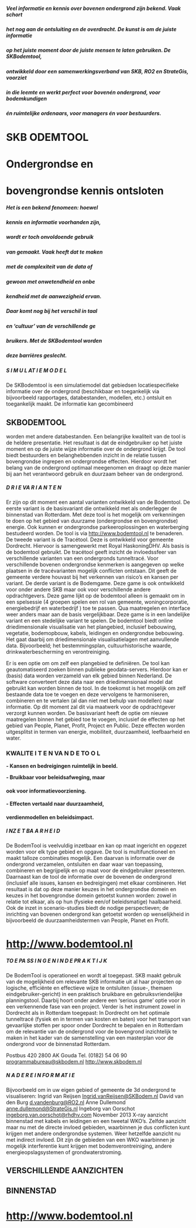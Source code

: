 ##### Veel informatie en kennis over bovenen ondergrond zijn bekend. Vaak schort 

##### het nog aan de ontsluiting en de overdracht. De kunst is om de juiste informatie 

##### op het juiste moment door de juiste mensen te laten gebruiken. De SKBodemtool, 

##### ontwikkeld door een samenwerkingsverband van SKB, RO2 en StrateGis, voorziet 

##### in die leemte en werkt perfect voor bovenén ondergrond, voor bodemkundigen 

##### én ruimtelijke ordenaars, voor managers én voor bestuurders. 

# SKB ODEMTOOL 

# Ondergrondse en 

# bovengrondse kennis ontsloten 


##### Het is een bekend fenomeen: hoewel 

##### kennis en informatie voorhanden zijn, 

##### wordt er toch onvoldoende gebruik 

##### van gemaakt. Vaak heeft dat te maken 

##### met de complexiteit van de data of 

##### gewoon met onwetendheid en onbe

##### kendheid met de aanwezigheid ervan. 

##### Daar komt nog bij het verschil in taal 

##### en ‘cultuur’ van de verschillende ge

##### bruikers. Met de SKBodemtool worden 

##### deze barrières geslecht. 

##### S I M U L AT I E M O D E L 

De SKBodemtool is een simulatiemodel dat gebiedsen locatiespecifieke informatie over de ondergrond (beschikbaar en toegankelijk via bijvoorbeeld rapportages, databestanden, modellen, etc.) ontsluit en toegankelijk maakt. De informatie kan gecombineerd 

## SKBODEMTOOL 

 worden met andere databestanden. Een belangrijke kwaliteit van de tool is de heldere presentatie. Het resultaat is dat de eindgebruiker op het juiste moment en op de juiste wijze informatie over de ondergrond krijgt. De tool biedt bestuurders en belanghebbenden inzicht in de relatie tussen bovengrondse ingrepen en ondergrondse effecten. Hierdoor wordt het belang van de ondergrond optimaal meegenomen en draagt op deze manier bij aan het verantwoord gebruik en duurzaam beheer van de ondergrond. 

##### D R I E VA R I A N T E N 

 Er zijn op dit moment een aantal varianten ontwikkeld van de Bodemtool. De eerste variant is de basisvariant die ontwikkeld met als onderlegger de binnenstad van Rotterdam. Met deze tool is het mogelijk om verkenningen te doen op het gebied van duurzame (ondergrondse en bovengrondse) energie. Ook kunnen er ondergrondse parkeeroplossingen en waterberging bestudeerd worden. De tool is via http://www.bodemtool.nl te benaderen. De tweede variant is de Tracétool. Deze is ontwikkeld voor gemeente Dordrecht. Hiervoor is samengewerkt met Royal HaskoningDHV. Als basis is de bodemtool gebruikt. De tracétool geeft inzicht de invloedssfeer van verschillende varianten van een ondergronds tunneltracé. Voor verschillende bovenen ondergrondse kenmerken is aangegeven op welke plaatsen in de tracévarianten mogelijk conflicten ontstaan. Dit geeft de gemeente verdere houvast bij het verkennen van risico’s en kansen per variant. De derde variant is de Bodemgame. Deze game is ook ontwikkeld voor onder andere SKB maar ook voor verschillende andere opdrachtgevers. Deze game lijkt op de bodemtool alleen is gemaakt om in een spelsessie (4 groepen spelen een rol van gemeente, woningcorporatie, energiebedrijf en waterbedrijf ) toe te passen. Qua maatregelen en interface weer anders maar aan de basis vergelijkbaar. Deze game is in een landelijke variant en een stedelijke variant te spelen. De bodemtool biedt online driedimensionale visualisatie van het plangebied, inclusief bebouwing, vegetatie, bodemopbouw, kabels, leidingen en ondergrondse bebouwing. Het gaat daarbij om driedimensionale visualisatielagen met aanvullende data. Bijvoorbeeld; het bestemmingsplan, cultuurhistorische waarde, drinkwaterbescherming en verontreiniging. 


Er is een optie om om zelf een plangebied te definiëren. De tool kan geautomatiseerd zoeken binnen publieke geodata-servers. Hierdoor kan er (basis) data worden verzameld van elk gebied binnen Nederland. De software converteert deze data naar een driedimensionaal model dat gebruikt kan worden binnen de tool. In de toekomst is het mogelijk om zelf bestaande data toe te voegen en deze vervolgens te harmoniseren, combineren en te vertalen (al dan niet met behulp van modellen) naar informatie. Op dit moment zal dit via maatwerk voor de opdrachtgever verzorgt kunnen worden. De basisvariant heeft de optie om nieuwe maatregelen binnen het gebied toe te voegen, inclusief de effecten op het gebied van People, Planet, Profit, Project en Public. Deze effecten worden uitgesplitst in termen van energie, mobiliteit, duurzaamheid, leefbaarheid en water. 

### KWALITE I T E N VA N D E TO O L 

**- Kansen en bedreigingen ruimtelijk in beeld.** 

**- Bruikbaar voor beleidsafweging, maar** 

#### ook voor informatievoorziening. 

**- Effecten vertaald naar duurzaamheid,** 

#### verdienmodellen en beleidsimpact. 

##### I NZ E T BA A R H E I D 

 De BodemTool is veelvuldig inzetbaar en kan op maat ingericht en opgezet worden voor elk type gebied en opgave. De tool is multifunctioneel en maakt talloze combinaties mogelijk. Een daarvan is informatie over de ondergrond verzamelen, ontsluiten en daar waar van toepassing, combineren en begrijpelijk en op maat voor de eindgebruiker presenteren. Daarnaast kan de tool de informatie over de bovenen de ondergrond (inclusief alle issues, kansen en bedreigingen) met elkaar combineren. Het resultaat is dat op deze manier keuzes in het ondergrondse domein en keuzes in het bovengrondse domein getoetst kunnen worden: zowel in relatie tot elkaar, als op hun (fysieke een/of beleidsmatige) haalbaarheid. Ook de inzet in scenario-studies biedt de nodige perspectieven; de inrichting van bovenen ondergrond kan getoetst worden op wenselijkheid in bijvoorbeeld de duurzaamheidstermen van People, Planet en Profit. 

# http://www.bodemtool.nl 

##### TO E PA SS I N G E N I N D E PR A K T I J K 

 De BodemTool is operationeel en wordt al toegepast. SKB maakt gebruik van de mogelijkheid om relevante SKB informatie uit al haar projecten op logische, efficiënte en effectieve wijze te ontsluiten (issue-, themaen eindgebruiker-gericht) in een praktisch bruikbare en gebruiksvriendelijke planningstool. Daarbij hoort onder andere een ‘serious game’ optie voor in een verkennende fase van een project. Verder is het instrument zowel in Dordrecht als in Rotterdam toegepast: In Dordrecht om het optimale tunneltracé (fysiek en in termen van kosten en baten) voor het transport van gevaarlijke stoffen per spoor onder Dordrecht te bepalen en in Rotterdam om de relevantie van de ondergrond voor de bovengrond inzichtelijk te maken in het kader van de samenstelling van een masterplan voor de ondergrond voor de binnenstad Rotterdam. 


 Postbus 420 2800 AK Gouda Tel. (0182) 54 06 90 programmabureau@skbodem.nl http://www.skbodem.nl 

##### N A D E R E I N FO R M AT I E 

 Bijvoorbeeld om in uw eigen gebied of gemeente de 3d ondergrond te visualiseren: Ingrid van Reijsen Ingrid.vanReijsen@SKBodem.nl David van den Burg d.vandenburg@RO2.nl Anne Dullemond anne.dullemond@StrateGis.nl Ingeborg van Oorschot ingeborg.van.oorschot@rhdhv.com November 2013 X-ray aanzicht binnenstad met kabels en leidingen en een tweetal WKO’s. Zelfde aanzicht maar nu met de directe invloed gebieden, waarbinnen je dus conflicten kunt krijgen met andere ondergrondse systemen. Weer hetzelfde aanzicht nu met indirect invloed. Dit zijn de gebieden van een WKO waarbinnen je mogelijk interferentie kunt krijgen met bodemverontreiniging, andere energieopslagsystemen of grondwaterstroming. 

## VERSCHILLENDE AANZICHTEN 

## BINNENSTAD 

# http://www.bodemtool.nl 


